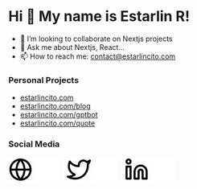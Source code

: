 # Hi 👋 My name is Estarlin R!

- 💼 I’m looking to collaborate on Nextjs projects
- 💬 Ask me about Nextjs, React...
- 📫 How to reach me: contact@estarlincito.com

<!-- ![Estarlin R's Top Langs](https) -->

### Personal Projects

- [estarlincito.com](https://estarlincito.com)
- [estarlincito.com/blog](https://estarlincito.com/blog)
- [estarlincito.com/gptbot](https://estarlincito.com/gptbot)
- [estarlincito.com/quote](https://estarlincito.com/quote)


### Social Media

[![website](./img/globe-light.svg)](https://estarlincito.com#gh-light-mode-only)
[![website](./img/globe-dark.svg)](https://estarlincito.com#gh-dark-mode-only)
&nbsp;&nbsp;
[![X](./img/twitter-light.svg)](https://x.com/est4rlin#gh-light-mode-only)
[![X](./img/twitter-dark.svg)](https://x.com/est4rlin#gh-dark-mode-only)
&nbsp;&nbsp;
[![linkedin](./img/linkedin-light.svg)](https://www.linkedin.com/in/estarlincito#gh-light-mode-only)
[![linkedin](./img/linkedin-dark.svg)](https://www.linkedin.com/in/estarlincito#gh-dark-mode-only)
